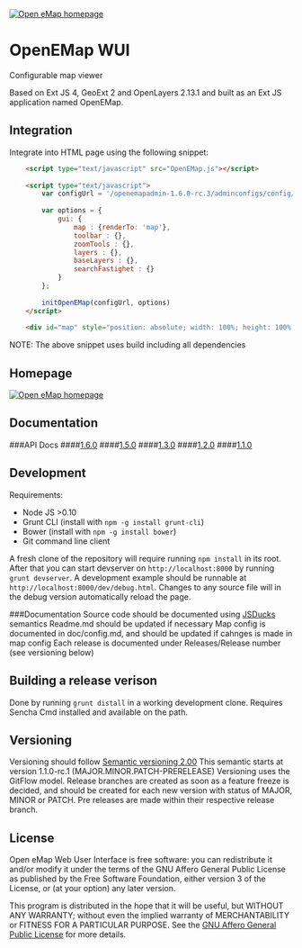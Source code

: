 <a href="http://oemap.org"><img alt="Open eMap homepage" src="http://oemap.org/images/logo.png"></a>
# OpenEMap WUI

Configurable map viewer

Based on Ext JS 4, GeoExt 2 and OpenLayers 2.13.1 and built as an Ext JS application named OpenEMap.

## Integration

Integrate into HTML page using the following snippet:

```html
    <script type="text/javascript" src="OpenEMap.js"></script>
    
    <script type="text/javascript">
		var configUrl = '/openemapadmin-1.6.0-rc.3/adminconfigs/config/' + id;
	
		var options = {
			gui: {
				map : {renderTo: 'map'},
				toolbar : {},
				zoomTools : {},
				layers : {},
				baseLayers : {},
				searchFastighet : {}
			}
		};
		
		initOpenEMap(configUrl, options)
    </script>
    
	<div id="map" style="position: absolute; width: 100%; height: 100%;" class="popup"></div>
```

NOTE: The above snippet uses build including all dependencies

## Homepage
<a href="http://oemap.org"><img alt="Open eMap homepage" src="http://oemap.org/images/logo.png"></a>

## Documentation
###API Docs 
####[1.6.0](http://oemap.org/doc/OpenEMapWebUserInterface/1.6.0/)
####[1.5.0](http://oemap.org/doc/OpenEMapWebUserInterface/1.5.0/)
####[1.3.0](http://oemap.org/doc/OpenEMapWebUserInterface/1.3.0/)
####[1.2.0](http://oemap.org/doc/OpenEMapWebUserInterface/1.2.0/)
####[1.1.0](http://oemap.org/doc/OpenEMapWebUserInterface/1.1.0/)

## Development

Requirements:

* Node JS >0.10
* Grunt CLI (install with `npm -g install grunt-cli`)
* Bower (install with `npm -g install bower`)
* Git command line client

A fresh clone of the repository will require running `npm install` in its root. After that you can start devserver on `http://localhost:8000` by running `grunt devserver`. A development example should be runnable at `http://localhost:8000/dev/debug.html`. Changes to any source file will in the debug version automatically reload the page.

###Documentation
Source code should be documented using [JSDucks](https://github.com/senchalabs/jsduck/wiki) semantics
Readme.md should be updated if necessary
Map config is documented in doc/config.md, and should be updated if cahnges is made in map config
Each release is documented under Releases/Release number (see versioning below) 

## Building a release verison

Done by running `grunt distall` in a working development clone. Requires Sencha Cmd installed and available on the path.

## Versioning

Versioning should follow [Semantic versioning 2.00](http://semver.org/)
This semantic starts at version 1.1.0-rc.1 (MAJOR.MINOR.PATCH-PRERELEASE)
Versioning uses the GitFlow model. Release branches are created as soon as a feature freeze is decided, and should be created for each new version with status of MAJOR, MINOR or PATCH. Pre releases are made within their respective release branch.

## License

Open eMap Web User Interface is free software: you can redistribute it and/or modify it under the terms of the GNU Affero General Public License as published by the Free Software Foundation, either version 3 of the License, or (at your option) any later version.

This program is distributed in the hope that it will be useful, but WITHOUT ANY WARRANTY; without even the implied warranty of MERCHANTABILITY or FITNESS FOR A PARTICULAR PURPOSE.  See the [GNU Affero General Public License](http://www.gnu.org/licenses/agpl-3.0.html) for more details.
